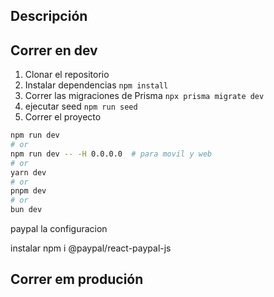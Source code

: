 ## Descripción


## Correr en dev

1. Clonar el repositorio
2. Instalar dependencias ```npm install```
3. Correr las migraciones de Prisma ```npx prisma migrate dev```
4. ejecutar seed ```npm run seed```
5. Correr el proyecto 
```bash
npm run dev
# or
npm run dev -- -H 0.0.0.0  # para movil y web
# or
yarn dev
# or
pnpm dev
# or
bun dev
```

paypal la configuracion

instalar 
npm i @paypal/react-paypal-js
## Correr em produción